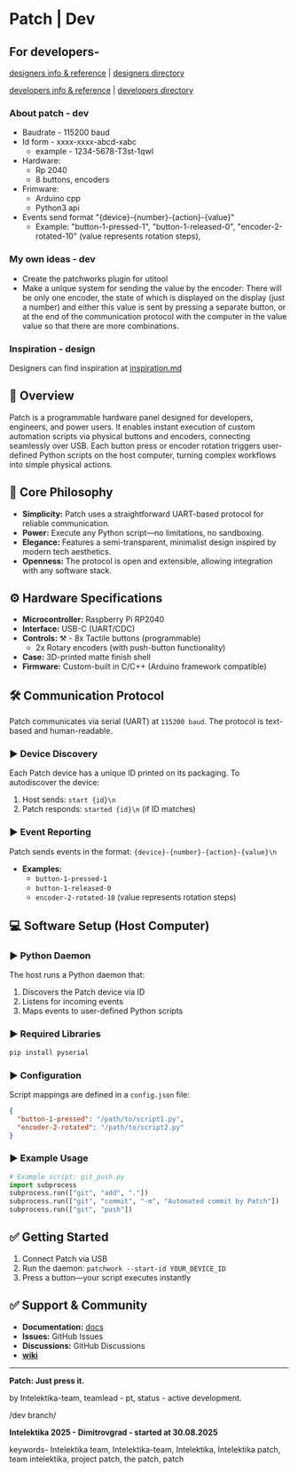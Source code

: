 # Patch | Dev

## For developers-
[designers info & reference](https://github.com/Intelektika-team/Project-PATCH/blob/develop/fordesigner.md) |
[designers directory](https://github.com/Intelektika-team/Project-PATCH/tree/develop/designers)

[developers info & reference](https://github.com/Intelektika-team/Project-PATCH/blob/develop/fordeveloper.md) |
[developers directory](https://github.com/Intelektika-team/Project-PATCH/tree/develop/scr)

### About patch - dev
- Baudrate - 115200 baud
- Id form - xxxx-xxxx-abcd-xabc
    - example - 1234-5678-T3st-1qwI
- Hardware:
    - Rp 2040
    - 8 buttons, encoders
- Frimware:
    - Arduino cpp
    - Python3 api
- Events send format "{device}-{number}-{action}-{value}"
    - Example: "button-1-pressed-1", 
    "button-1-released-0", 
    "encoder-2-rotated-10" (value represents rotation steps),

 ### My own ideas - dev
 - Create the patchworks plugin for utitool
 - Make a unique system for sending the value by the encoder:
   There will be only one encoder, the state of which is displayed on the display (just a number) and either this value is sent by pressing a separate button, or at the end of the communication protocol with the computer in the value value so that there are more combinations.

### Inspiration - design
Designers can find inspiration at 
[inspiration.md](https://github.com/Intelektika-team/Project-PATCH/blob/develop/inspirationdesign.md)




## 🚀 Overview
Patch is a programmable hardware panel designed for developers, engineers, and power users. It enables instant execution of custom automation scripts via physical buttons and encoders, connecting seamlessly over USB. Each button press or encoder rotation triggers user-defined Python scripts on the host computer, turning complex workflows into simple physical actions.

## 🧠 Core Philosophy
- **Simplicity:** Patch uses a straightforward UART-based protocol for reliable communication.
- **Power:** Execute any Python script—no limitations, no sandboxing.
- **Elegance:** Features a semi-transparent, minimalist design inspired by modern tech aesthetics.
- **Openness:** The protocol is open and extensible, allowing integration with any software stack.

## ⚙️ Hardware Specifications
- **Microcontroller:** Raspberry Pi RP2040
- **Interface:** USB-C (UART/CDC)
- **Controls:**
 ⚒ - 8x Tactile buttons (programmable)
  - 2x Rotary encoders (with push-button functionality)
- **Case:** 3D-printed matte finish shell
- **Firmware:** Custom-built in C/C++ (Arduino framework compatible)

## 🛠 Communication Protocol
Patch communicates via serial (UART) at `115200 baud`. The protocol is text-based and human-readable.

### ► Device Discovery
Each Patch device has a unique ID printed on its packaging. To autodiscover the device:

1. Host sends: `start {id}\n`
2. Patch responds: `started {id}\n` (if ID matches)

### ► Event Reporting
Patch sends events in the format:
`{device}-{number}-{action}-{value}\n`

- **Examples:**
  - `button-1-pressed-1`
  - `button-1-released-0`
  - `encoder-2-rotated-10` (value represents rotation steps)

## 💻 Software Setup (Host Computer)

### ► Python Daemon
The host runs a Python daemon that:
1. Discovers the Patch device via ID
2. Listens for incoming events
3. Maps events to user-defined Python scripts

### ► Required Libraries
```bash
pip install pyserial
```

### ► Configuration
Script mappings are defined in a `config.json` file:
```json
{
  "button-1-pressed": "/path/to/script1.py",
  "encoder-2-rotated": "/path/to/script2.py"
}
```

### ► Example Usage
```python
# Example script: git_push.py
import subprocess
subprocess.run(["git", "add", "."])
subprocess.run(["git", "commit", "-m", "Automated commit by Patch"])
subprocess.run(["git", "push"])
```

## ✅ Getting Started
1. Connect Patch via USB
2. Run the daemon: `patchwork --start-id YOUR_DEVICE_ID`
3. Press a button—your script executes instantly

## ✅ Support & Community
- **Documentation:** [docs](https://github.com/Intelektika-team/Project-PATCH)
- **Issues:** GitHub Issues
- **Discussions:** GitHub Discussions
- [**wiki**](https://github.com/Intelektika-team/Project-PATCH/wiki)
---

**Patch: Just press it.**

by Intelektika-team, teamlead - pt, status - active development.

/dev branch/


**Intelektika 2025 - Dimitrovgrad - started at 30.08.2025**

keywords-
Intelektika team, Intelektika-team, Intelektika, Intelektika patch, team intelektika, project patch, the patch, patch
